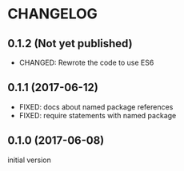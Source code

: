 # CHANGELOG
## 0.1.2 (Not yet published)
* CHANGED: Rewrote the code to use ES6

## 0.1.1 (2017-06-12)
* FIXED: docs about named package references
* FIXED: require statements with named package

## 0.1.0 (2017-06-08)
initial version
